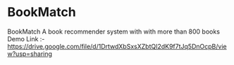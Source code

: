 # BookMatch
BookMatch A book recommender system with with more than 800 books
Demo Link :- https://drive.google.com/file/d/1DrtwdXbSxsXZbtQI2dK9f7tJq5DnOcpB/view?usp=sharing
